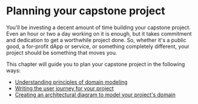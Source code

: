 # Planning your capstone project

You'll be investing a decent amount of time building your capstone project. Even an hour or two a day working on it is enough, but it takes commitment and dedication to get a worthwhile project done. So, whether it's a public good, a for-profit dApp or service, or something completely different, your project should be something that moves you.

This chapter will guide you to plan your capstone project in the following ways:

- [Understanding principles of domain modeling](ch03-01-domain-modeling.md)
- [Writing the user journey for your project](ch03-02-user-journey.md)
- [Creating an architectural diagram to model your project's domain](ch03-03-architectural-diagram.md)
